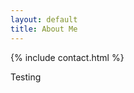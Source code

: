 ```yaml
---
layout: default
title: About Me
---
```


<div class="layout">
{% include contact.html %}

Testing

</div>